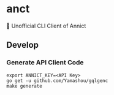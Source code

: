 # anct

💊 Unofficial CLI Client of Annict

## Develop

### Generate API Client Code

```
export ANNICT_KEY=<API Key>
go get -u github.com/Yamashou/gqlgenc
make generate
```

